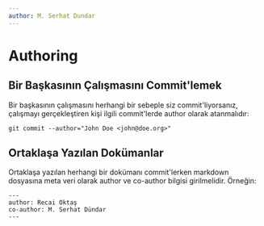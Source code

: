 ```yaml
---
author: M. Serhat Dundar
---
```


# Authoring

## Bir Başkasının Çalışmasını Commit'lemek

Bir başkasının çalışmasını herhangi bir sebeple siz commit'liyorsanız, çalışmayı gerçekleştiren kişi ilgili commit'lerde author olarak atanmalıdır:

```
git commit --author="John Doe <john@doe.org>"
```

## Ortaklaşa Yazılan Dokümanlar

Ortaklaşa yazılan herhangi bir dokümanı commit'lerken markdown dosyasına meta veri olarak author ve co-author bilgisi girilmelidir. Örneğin:

```
---
author: Recai Oktaş
co-author: M. Serhat Dündar
---
```
